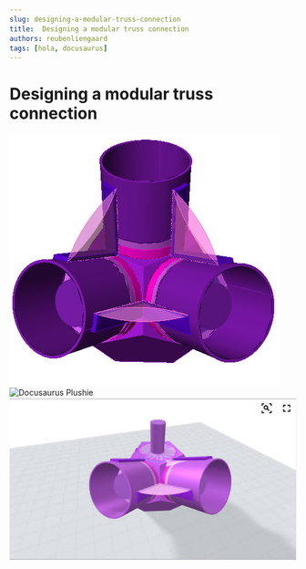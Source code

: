 ```yaml
---
slug: designing-a-modular-truss-connection
title:  Designing a modular truss connection
authors: reubenliengaard
tags: [hola, docusaurus]
---
```


# Designing a modular truss connection

![Docusaurus Plushie](/img/truss-1.jpg)
![Docusaurus Plushie](/img/truss-2.jpg)
![Docusaurus Plushie](/img/truss-3.png)
